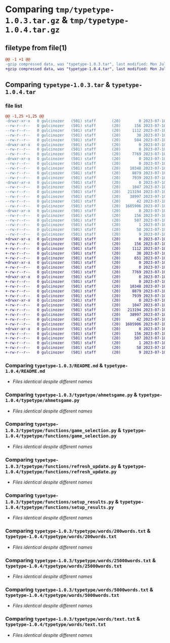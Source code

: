 # Comparing `tmp/typetype-1.0.3.tar.gz` & `tmp/typetype-1.0.4.tar.gz`

## filetype from file(1)

```diff
@@ -1 +1 @@
-gzip compressed data, was "typetype-1.0.3.tar", last modified: Mon Jul 10 05:59:39 2023, max compression
+gzip compressed data, was "typetype-1.0.4.tar", last modified: Mon Jul 10 06:19:37 2023, max compression
```

## Comparing `typetype-1.0.3.tar` & `typetype-1.0.4.tar`

### file list

```diff
@@ -1,25 +1,25 @@
-drwxr-xr-x   0 gulcinozer   (501) staff       (20)        0 2023-07-10 05:59:39.297170 typetype-1.0.3/
--rw-r--r--   0 gulcinozer   (501) staff       (20)      156 2023-07-10 05:59:39.297032 typetype-1.0.3/PKG-INFO
--rw-r--r--   0 gulcinozer   (501) staff       (20)     1112 2023-07-10 04:56:06.000000 typetype-1.0.3/README.md
--rw-r--r--   0 gulcinozer   (501) staff       (20)       38 2023-07-10 05:59:39.297222 typetype-1.0.3/setup.cfg
--rw-r--r--   0 gulcinozer   (501) staff       (20)      504 2023-07-10 05:58:39.000000 typetype-1.0.3/setup.py
-drwxr-xr-x   0 gulcinozer   (501) staff       (20)        0 2023-07-10 05:59:39.292221 typetype-1.0.3/typetype/
--rw-r--r--   0 gulcinozer   (501) staff       (20)        0 2023-07-10 05:02:10.000000 typetype-1.0.3/typetype/__init__.py
--rw-r--r--   0 gulcinozer   (501) staff       (20)     7769 2023-07-10 04:56:06.000000 typetype-1.0.3/typetype/ahmetsgame.py
-drwxr-xr-x   0 gulcinozer   (501) staff       (20)        0 2023-07-10 05:59:39.293533 typetype-1.0.3/typetype/functions/
--rw-r--r--   0 gulcinozer   (501) staff       (20)        0 2023-07-10 05:56:46.000000 typetype-1.0.3/typetype/functions/__init__.py
--rw-r--r--   0 gulcinozer   (501) staff       (20)    10348 2023-07-10 04:56:06.000000 typetype-1.0.3/typetype/functions/game_selection.py
--rw-r--r--   0 gulcinozer   (501) staff       (20)     8879 2023-07-10 04:56:06.000000 typetype-1.0.3/typetype/functions/refresh_update.py
--rw-r--r--   0 gulcinozer   (501) staff       (20)     7939 2023-07-10 04:56:06.000000 typetype-1.0.3/typetype/functions/setup_results.py
-drwxr-xr-x   0 gulcinozer   (501) staff       (20)        0 2023-07-10 05:59:39.294570 typetype-1.0.3/typetype/words/
--rw-r--r--   0 gulcinozer   (501) staff       (20)     1047 2023-07-10 04:56:06.000000 typetype-1.0.3/typetype/words/200words.txt
--rw-r--r--   0 gulcinozer   (501) staff       (20)   213194 2023-07-10 04:56:06.000000 typetype-1.0.3/typetype/words/25000words.txt
--rw-r--r--   0 gulcinozer   (501) staff       (20)    38997 2023-07-10 04:56:06.000000 typetype-1.0.3/typetype/words/5000words.txt
--rw-r--r--   0 gulcinozer   (501) staff       (20)       42 2023-07-10 04:56:06.000000 typetype-1.0.3/typetype/words/highscores.txt
--rw-r--r--   0 gulcinozer   (501) staff       (20)  1605906 2023-07-10 04:56:06.000000 typetype-1.0.3/typetype/words/text.txt
-drwxr-xr-x   0 gulcinozer   (501) staff       (20)        0 2023-07-10 05:59:39.292999 typetype-1.0.3/typetype.egg-info/
--rw-r--r--   0 gulcinozer   (501) staff       (20)      156 2023-07-10 05:59:39.000000 typetype-1.0.3/typetype.egg-info/PKG-INFO
--rw-r--r--   0 gulcinozer   (501) staff       (20)      507 2023-07-10 05:59:39.000000 typetype-1.0.3/typetype.egg-info/SOURCES.txt
--rw-r--r--   0 gulcinozer   (501) staff       (20)        1 2023-07-10 05:59:39.000000 typetype-1.0.3/typetype.egg-info/dependency_links.txt
--rw-r--r--   0 gulcinozer   (501) staff       (20)       58 2023-07-10 05:59:39.000000 typetype-1.0.3/typetype.egg-info/entry_points.txt
--rw-r--r--   0 gulcinozer   (501) staff       (20)        9 2023-07-10 05:59:39.000000 typetype-1.0.3/typetype.egg-info/top_level.txt
+drwxr-xr-x   0 gulcinozer   (501) staff       (20)        0 2023-07-10 06:19:37.828988 typetype-1.0.4/
+-rw-r--r--   0 gulcinozer   (501) staff       (20)      156 2023-07-10 06:19:37.828864 typetype-1.0.4/PKG-INFO
+-rw-r--r--   0 gulcinozer   (501) staff       (20)     1112 2023-07-10 04:56:06.000000 typetype-1.0.4/README.md
+-rw-r--r--   0 gulcinozer   (501) staff       (20)       38 2023-07-10 06:19:37.829028 typetype-1.0.4/setup.cfg
+-rw-r--r--   0 gulcinozer   (501) staff       (20)      651 2023-07-10 06:18:34.000000 typetype-1.0.4/setup.py
+drwxr-xr-x   0 gulcinozer   (501) staff       (20)        0 2023-07-10 06:19:37.823917 typetype-1.0.4/typetype/
+-rw-r--r--   0 gulcinozer   (501) staff       (20)        0 2023-07-10 05:02:10.000000 typetype-1.0.4/typetype/__init__.py
+-rw-r--r--   0 gulcinozer   (501) staff       (20)     7769 2023-07-10 04:56:06.000000 typetype-1.0.4/typetype/ahmetsgame.py
+drwxr-xr-x   0 gulcinozer   (501) staff       (20)        0 2023-07-10 06:19:37.825399 typetype-1.0.4/typetype/functions/
+-rw-r--r--   0 gulcinozer   (501) staff       (20)        0 2023-07-10 05:56:46.000000 typetype-1.0.4/typetype/functions/__init__.py
+-rw-r--r--   0 gulcinozer   (501) staff       (20)    10348 2023-07-10 04:56:06.000000 typetype-1.0.4/typetype/functions/game_selection.py
+-rw-r--r--   0 gulcinozer   (501) staff       (20)     8879 2023-07-10 04:56:06.000000 typetype-1.0.4/typetype/functions/refresh_update.py
+-rw-r--r--   0 gulcinozer   (501) staff       (20)     7939 2023-07-10 04:56:06.000000 typetype-1.0.4/typetype/functions/setup_results.py
+drwxr-xr-x   0 gulcinozer   (501) staff       (20)        0 2023-07-10 06:19:37.826502 typetype-1.0.4/typetype/words/
+-rw-r--r--   0 gulcinozer   (501) staff       (20)     1047 2023-07-10 04:56:06.000000 typetype-1.0.4/typetype/words/200words.txt
+-rw-r--r--   0 gulcinozer   (501) staff       (20)   213194 2023-07-10 04:56:06.000000 typetype-1.0.4/typetype/words/25000words.txt
+-rw-r--r--   0 gulcinozer   (501) staff       (20)    38997 2023-07-10 04:56:06.000000 typetype-1.0.4/typetype/words/5000words.txt
+-rw-r--r--   0 gulcinozer   (501) staff       (20)       42 2023-07-10 04:56:06.000000 typetype-1.0.4/typetype/words/highscores.txt
+-rw-r--r--   0 gulcinozer   (501) staff       (20)  1605906 2023-07-10 04:56:06.000000 typetype-1.0.4/typetype/words/text.txt
+drwxr-xr-x   0 gulcinozer   (501) staff       (20)        0 2023-07-10 06:19:37.824856 typetype-1.0.4/typetype.egg-info/
+-rw-r--r--   0 gulcinozer   (501) staff       (20)      156 2023-07-10 06:19:37.000000 typetype-1.0.4/typetype.egg-info/PKG-INFO
+-rw-r--r--   0 gulcinozer   (501) staff       (20)      507 2023-07-10 06:19:37.000000 typetype-1.0.4/typetype.egg-info/SOURCES.txt
+-rw-r--r--   0 gulcinozer   (501) staff       (20)        1 2023-07-10 06:19:37.000000 typetype-1.0.4/typetype.egg-info/dependency_links.txt
+-rw-r--r--   0 gulcinozer   (501) staff       (20)       58 2023-07-10 06:19:37.000000 typetype-1.0.4/typetype.egg-info/entry_points.txt
+-rw-r--r--   0 gulcinozer   (501) staff       (20)        9 2023-07-10 06:19:37.000000 typetype-1.0.4/typetype.egg-info/top_level.txt
```

### Comparing `typetype-1.0.3/README.md` & `typetype-1.0.4/README.md`

 * *Files identical despite different names*

### Comparing `typetype-1.0.3/typetype/ahmetsgame.py` & `typetype-1.0.4/typetype/ahmetsgame.py`

 * *Files identical despite different names*

### Comparing `typetype-1.0.3/typetype/functions/game_selection.py` & `typetype-1.0.4/typetype/functions/game_selection.py`

 * *Files identical despite different names*

### Comparing `typetype-1.0.3/typetype/functions/refresh_update.py` & `typetype-1.0.4/typetype/functions/refresh_update.py`

 * *Files identical despite different names*

### Comparing `typetype-1.0.3/typetype/functions/setup_results.py` & `typetype-1.0.4/typetype/functions/setup_results.py`

 * *Files identical despite different names*

### Comparing `typetype-1.0.3/typetype/words/200words.txt` & `typetype-1.0.4/typetype/words/200words.txt`

 * *Files identical despite different names*

### Comparing `typetype-1.0.3/typetype/words/25000words.txt` & `typetype-1.0.4/typetype/words/25000words.txt`

 * *Files identical despite different names*

### Comparing `typetype-1.0.3/typetype/words/5000words.txt` & `typetype-1.0.4/typetype/words/5000words.txt`

 * *Files identical despite different names*

### Comparing `typetype-1.0.3/typetype/words/text.txt` & `typetype-1.0.4/typetype/words/text.txt`

 * *Files identical despite different names*

